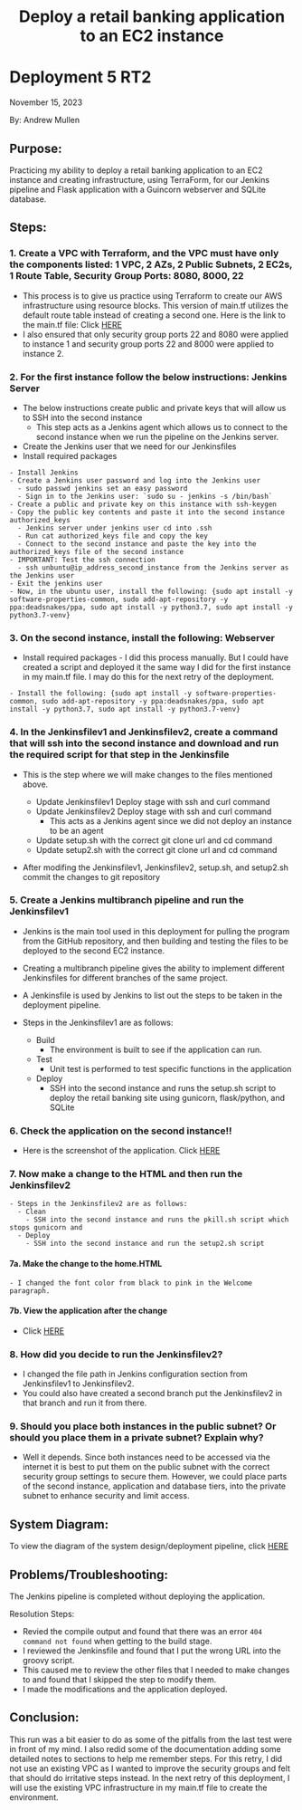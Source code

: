 <h1 align="center">Deploy a retail banking application to an EC2 instance<h1> 


# Deployment 5 RT2
November 15, 2023

By: Andrew Mullen

## Purpose:

Practicing my ability to deploy a retail banking application to an EC2 instance and creating infrastructure, using TerraForm, for our Jenkins pipeline
and Flask application with a Guincorn webserver and SQLite database. 

## Steps:

### 1. Create a VPC with Terraform, and the VPC must have only the components listed: 1 VPC, 2 AZs, 2 Public Subnets, 2 EC2s, 1 Route Table, Security Group Ports: 8080, 8000, 22
   - This process is to give us practice using Terraform to create our AWS infrastructure using resource blocks.  This version of main.tf utilizes the default route table instead of creating a second one. Here is the link to the main.tf file: Click [HERE](https://github.com/andmulLABS01/Deployment_5RT_1/blob/main/DPRT1_main.tf)
   - I also ensured that only security group ports 22 and 8080 were applied to instance 1 and security group ports 22 and 8000 were applied to instance 2.

### 2. For the first instance follow the below instructions: Jenkins Server
   - The below instructions create public and private keys that will allow us to SSH into the second instance
     - This step acts as a Jenkins agent which allows us to connect to the second instance when we run the pipeline on the Jenkins server.
   - Create the Jenkins user that we need for our Jenkinsfiles 
   - Install required packages

```
- Install Jenkins
- Create a Jenkins user password and log into the Jenkins user
  - sudo passwd jenkins set an easy password
  - Sign in to the Jenkins user: `sudo su - jenkins -s /bin/bash`
- Create a public and private key on this instance with ssh-keygen
- Copy the public key contents and paste it into the second instance authorized_keys
  - Jenkins server under jenkins user cd into .ssh
  - Run cat authorized_keys file and copy the key
  - Connect to the second instance and paste the key into the authorized_keys file of the second instance
- IMPORTANT: Test the ssh connection
  - ssh unbuntu@ip_address_second_instance from the Jenkins server as the Jenkins user
- Exit the jenkins user
- Now, in the ubuntu user, install the following: {sudo apt install -y software-properties-common, sudo add-apt-repository -y ppa:deadsnakes/ppa, sudo apt install -y python3.7, sudo apt install -y python3.7-venv}
```

###	3. On the second instance, install the following: Webserver
   - Install required packages
    - I did this process manually.  But I could have created a script and deployed it the same way I did for the first instance in my main.tf file.  I may do this for the next retry of the deployment.

```
- Install the following: {sudo apt install -y software-properties-common, sudo add-apt-repository -y ppa:deadsnakes/ppa, sudo apt install -y python3.7, sudo apt install -y python3.7-venv}
```

### 4. In the Jenkinsfilev1 and Jenkinsfilev2, create a command that will ssh into the second instance and download and run the required script for that step in the Jenkinsfile
- This is the step where we will make changes to the files mentioned above. 
  - Update Jenkinsfilev1 Deploy stage with ssh and curl command
  - Update Jenkinsfilev2 Deploy stage with ssh and curl command
    - This acts as a Jenkins agent since we did not deploy an instance to be an agent
  - Update setup.sh with the correct git clone url and cd command
  - Update setup2.sh with the correct git clone url and cd command

- After modifing the Jenkinsfilev1, Jenkinsfilev2, setup.sh, and setup2.sh commit the changes to git repository
		
### 5. Create a Jenkins multibranch pipeline and run the Jenkinsfilev1
- Jenkins is the main tool used in this deployment for pulling the program from the GitHub repository, and then building and testing the files to be deployed to the second EC2 instance.
- Creating a multibranch pipeline gives the ability to implement different Jenkinsfiles for different branches of the same project.
- A Jenkinsfile is used by Jenkins to list out the steps to be taken in the deployment pipeline.

- Steps in the Jenkinsfilev1 are as follows:
  - Build
    - The environment is built to see if the application can run.
  - Test
    - Unit test is performed to test specific functions in the application
  - Deploy
    - SSH into the second instance and runs the setup.sh script to deploy the retail banking site using gunicorn, flask/python, and SQLite 	


### 6. Check the application on the second instance!!
- Here is the screenshot of the application. Click [HERE](https://github.com/andmulLABS01/Deployment_5RT_1/blob/main/Deployment_5RT1a.PNG)
	
### 7. Now make a change to the HTML and then run the Jenkinsfilev2	
	- Steps in the Jenkinsfilev2 are as follows:
	  - Clean
		- SSH into the second instance and runs the pkill.sh script which stops gunicorn and 
	  - Deploy
		- SSH into the second instance and run the setup2.sh script 
		
#### 7a. Make the change to the home.HTML
	- I changed the font color from black to pink in the Welcome paragraph.
#### 7b. View the application after the change
- Click [HERE](https://github.com/andmulLABS01/Deployment_5RT_1/blob/main/Deployment_5RT1b.PNG)

### 8. How did you decide to run the Jenkinsfilev2? 

- I changed the file path in Jenkins configuration section from Jenkinsfilev1 to Jenkinsfilev2.
- You could also have created a second branch put the Jenkinsfilev2 in that branch and run it from there.

### 9. Should you place both instances in the public subnet? Or should you place them in a private subnet? Explain why?

- Well it depends.  Since both instances need to be accessed via the internet it is best to put them on the public subnet with the correct security group settings to secure them. 
However, we could place parts of the second instance, application and database tiers, into the private subnet to enhance security and limit access.


## System Diagram:

To view the diagram of the system design/deployment pipeline, click [HERE](https://github.com/andmulLABS01/Deployment_5RT_1/blob/main/DPRT1_main.tf)

## Problems/Troubleshooting:

The Jenkins pipeline is completed without deploying the application.

Resolution Steps:
- Revied the compile output and found that there was an error `404 command not found` when getting to the build stage.
- I reviewed the Jenkinsfile and found that I put the wrong URL into the groovy script.
- This caused me to review the other files that I needed to make changes to and found that I skipped the step to modify them.
- I made the modifications and the application deployed. 

## Conclusion:

This run was a bit easier to do as some of the pitfalls from the last test were in front of my mind.  I also redid some of the documentation adding some detailed notes to sections to help me remember steps. For this retry, I did not use an existing VPC as I wanted to improve the security groups and felt that should do irritative steps instead.  In the next retry of this deployment, I will use the existing VPC infrastructure in my main.tf file to create the environment.
